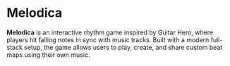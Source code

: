 # Melodica

**Melodica** is an interactive rhythm game inspired by Guitar Hero, where players hit falling notes in sync with music tracks. Built with a modern full-stack setup, the game allows users to play, create, and share custom beat maps using their own music.
